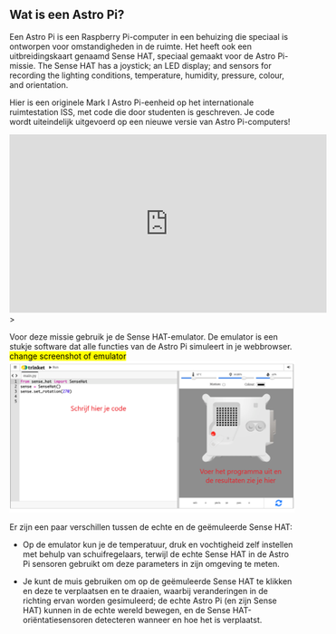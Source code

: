 ## Wat is een Astro Pi?

Een Astro Pi is een Raspberry Pi-computer in een behuizing die speciaal is ontworpen voor omstandigheden in de ruimte. Het heeft ook een uitbreidingskaart genaamd Sense HAT, speciaal gemaakt voor de Astro Pi-missie. The Sense HAT has a joystick; an LED display; and sensors for recording the lighting conditions, temperature, humidity, pressure, colour, and orientation.

Hier is een originele Mark I Astro Pi-eenheid op het internationale ruimtestation ISS, met code die door studenten is geschreven. Je code wordt uiteindelijk uitgevoerd op een nieuwe versie van Astro Pi-computers!


<iframe width="560" height="315" src="https://www.youtube.com/embed/4ykbAJeGPMM" frameborder="0" allow="accelerometer; autoplay; encrypted-media; gyroscope; picture-in-picture" allowfullscreen></iframe>>

Voor deze missie gebruik je de Sense HAT-emulator. De emulator is een stukje software dat alle functies van de Astro Pi simuleert in je webbrowser.
<mark>change screenshot of emulator</mark> ![Een gelabeld screenshot van de Sense HAT emulator met het codevenster aan de linkerkant en de emulator aan de rechterkant.](images/sense-hat-emulator.png)

Er zijn een paar verschillen tussen de echte en de geëmuleerde Sense HAT:
- Op de emulator kun je de temperatuur, druk en vochtigheid zelf instellen met behulp van schuifregelaars, terwijl de echte Sense HAT in de Astro Pi sensoren gebruikt om deze parameters in zijn omgeving te meten.

- Je kunt de muis gebruiken om op de geëmuleerde Sense HAT te klikken en deze te verplaatsen en te draaien, waarbij veranderingen in de richting ervan worden gesimuleerd; de echte Astro Pi (en zijn Sense HAT) kunnen in de echte wereld bewegen, en de Sense HAT-oriëntatiesensoren detecteren wanneer en hoe het is verplaatst.
